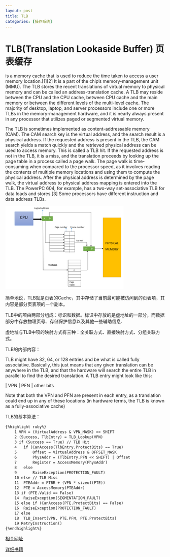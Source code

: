 ```yaml
---
layout: post
title: TLB
categories: [操作系统]
---
```


# TLB(Translation Lookaside Buffer) 页表缓存

 is a memory cache that is used to reduce the time taken to access a user memory location.[1][2] It is a part of the chip’s memory-management unit (MMU). The TLB stores the recent translations of virtual memory to physical memory and can be called an address-translation cache. A TLB may reside between the CPU and the CPU cache, between CPU cache and the main memory or between the different levels of the multi-level cache. The majority of desktop, laptop, and server processors include one or more TLBs in the memory-management hardware, and it is nearly always present in any processor that utilizes paged or segmented virtual memory.

The TLB is sometimes implemented as content-addressable memory (CAM). The CAM search key is the virtual address, and the search result is a physical address. If the requested address is present in the TLB, the CAM search yields a match quickly and the retrieved physical address can be used to access memory. This is called a TLB hit. If the requested address is not in the TLB, it is a miss, and the translation proceeds by looking up the page table in a process called a page walk. The page walk is time-consuming when compared to the processor speed, as it involves reading the contents of multiple memory locations and using them to compute the physical address. After the physical address is determined by the page walk, the virtual address to physical address mapping is entered into the TLB. The PowerPC 604, for example, has a two-way set-associative TLB for data loads and stores.[3] Some processors have different instruction and data address TLBs.

![TLB](../image/os/TLB/File-Translation_Lookaside_Buffer.png)

简单地说，TLB就是页表的Cache，其中存储了当前最可能被访问到的页表项，其内容是部分页表项的一个副本。

TLB中的项由两部分组成：标识和数据。标识中存放的是虚地址的一部分，而数据部分中存放物理页号、存储保护信息以及其他一些辅助信息.

虚地址与TLB中项的映射方式有三种：全关联方式、直接映射方式、分组关联方式。

TLB的内部内容：

TLB might have 32, 64, or 128 entries and be what is called fully associative.
Basically, this just means that any given translation can be anywhere
in the TLB, and that the hardware will search the entire TLB in parallel to
find the desired translation. A TLB entry might look like this:

 | VPN | PFN | other bits

Note that both the VPN and PFN are present in each entry, as a translation
could end up in any of these locations (in hardware terms, the TLB
is known as a fully-associative cache)

TLB的基本算法：

	{%highlight ruby%}
		1 VPN = (VirtualAddress & VPN_MASK) >> SHIFT
		2 (Success, TlbEntry) = TLB_Lookup(VPN)
		3 if (Success == True) // TLB Hit
		4 	if (CanAccess(TlbEntry.ProtectBits) == True)
		5 		Offset = VirtualAddress & OFFSET_MASK
		6 		PhysAddr = (TlbEntry.PFN << SHIFT) | Offset
		7 		Register = AccessMemory(PhysAddr)
		8 	else
		9 		RaiseException(PROTECTION_FAULT)
		10 else // TLB Miss
		11 	PTEAddr = PTBR + (VPN * sizeof(PTE))
		12 	PTE = AccessMemory(PTEAddr)
		13 if (PTE.Valid == False)
		14 	RaiseException(SEGMENTATION_FAULT)
		15 else if (CanAccess(PTE.ProtectBits) == False)
		16 	RaiseException(PROTECTION_FAULT)
		17 else
		18 	TLB_Insert(VPN, PTE.PFN, PTE.ProtectBits)
		19 RetryInstruction()
	{%endhighlight%}


[相关网址](https://blog.csdn.net/chuanzhilong/article/details/53185559)

[详细书籍](http://pages.cs.wisc.edu/~remzi/OSTEP/vm-tlbs.pdf)